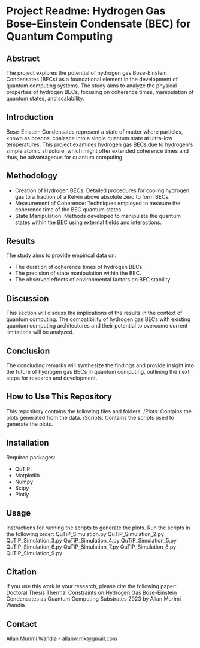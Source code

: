 # Project Readme: Hydrogen Gas Bose-Einstein Condensate (BEC) for Quantum Computing

## Abstract

The project explores the potential of hydrogen gas Bose-Einstein Condensates (BECs) as a foundational element in the development of quantum computing systems. The study aims to analyze the physical properties of hydrogen BECs, focusing on coherence times, manipulation of quantum states, and scalability.

## Introduction

Bose-Einstein Condensates represent a state of matter where particles, known as bosons, coalesce into a single quantum state at ultra-low temperatures. 
This project examines hydrogen gas BECs due to hydrogen's simple atomic structure, which might offer extended coherence times and thus, be advantageous for quantum computing.

## Methodology

- Creation of Hydrogen BECs: Detailed procedures for cooling hydrogen gas to a fraction of a Kelvin above absolute zero to form BECs.
- Measurement of Coherence: Techniques employed to measure the coherence time of the BEC quantum states.
- State Manipulation: Methods developed to manipulate the quantum states within the BEC using external fields and interactions.

## Results

The study aims to provide empirical data on:
- The duration of coherence times of hydrogen BECs.
- The precision of state manipulation within the BEC.
- The observed effects of environmental factors on BEC stability.

## Discussion

This section will discuss the implications of the results in the context of quantum computing. 
The compatibility of hydrogen gas BECs with existing quantum computing architectures and their potential to overcome current limitations will be analyzed.

## Conclusion

The concluding remarks will synthesize the findings and provide insight into the future of hydrogen gas BECs in quantum computing, outlining the next steps for research and development.

## How to Use This Repository

This repository contains the following files and folders:
/Plots: Contains the plots generated from the data.
/Scripts: Contains the scripts used to generate the plots.

## Installation

Required packages:
- QuTiP
- Matplotlib
- Numpy
- Scipy
- Plotly

## Usage

Instructions for running the scripts to generate the plots.
Run the scripts in the following order:
QuTiP_Simulation.py
QuTiP_Simulation_2.py
QuTiP_Simulation_3.py
QuTiP_Simulation_4.py
QuTiP_Simulation_5.py
QuTiP_Simulation_6.py
QuTiP_Simulation_7.py
QuTiP_Simulation_8.py
QuTiP_Simulation_9.py


## Citation

If you use this work in your research, please cite the following paper:
Doctoral Thesis:Thermal Constraints on Hydrogen Gas Bose-Einstein Condensates as Quantum Computing Substrates 2023 by Allan Murimi Wandia

## Contact

Allan Murimi Wandia - allanw.mk@gmail.com
